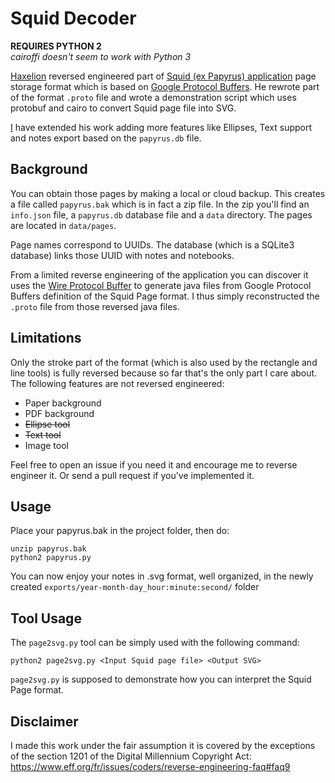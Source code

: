 # Squid Decoder

**REQUIRES PYTHON 2**  
*cairoffi doesn't seem to work with Python 3*

[Haxelion](https://github.com/haxelion/) reversed engineered part of [Squid (ex Papyrus) application](http://squidnotes.com/) page storage
format which is based on [Google Protocol Buffers](https://developers.google.com/protocol-buffers/).
He rewrote part of the format `.proto` file and wrote a demonstration script which uses protobuf and
cairo to convert Squid page file into SVG.

[I](https://github.com/denysvitali/) have extended his work adding more features
like Ellipses, Text support and notes export based on the `papyrus.db` file.

## Background

You can obtain those pages by making a local or cloud backup. This creates a file called
`papyrus.bak` which is in fact a zip file. In the zip you'll find an `info.json` file, a
`papyrus.db` database file and a `data` directory. The pages are located in `data/pages`.

Page names correspond to UUIDs. The database (which is a SQLite3 database) links those UUID with
notes and notebooks.

From a limited reverse engineering of the application you can discover it uses the
[Wire Protocol Buffer](https://github.com/square/wire) to generate java files from Google Protocol
Buffers definition of the Squid Page format. I thus simply reconstructed the `.proto` file from
those reversed java files.

## Limitations

Only the stroke part of the format (which is also used by the rectangle and line tools) is fully
reversed because so far that's the only part I care about. The following features are not reversed
engineered:

* Paper background
* PDF background
* ~~Ellipse tool~~
* ~~Text tool~~
* Image tool

Feel free to open an issue if you need it and encourage me to reverse engineer it. Or send a pull request if you've implemented it.

## Usage

Place your papyrus.bak in the project folder, then do:
```
unzip papyrus.bak
python2 papyrus.py
```

You can now enjoy your notes in .svg format, well organized, in the newly created `exports/year-month-day_hour:minute:second/` folder

## Tool Usage

The `page2svg.py` tool can be simply used with the following command:

```
python2 page2svg.py <Input Squid page file> <Output SVG>
```

`page2svg.py` is supposed to demonstrate how you can interpret the Squid Page format.

## Disclaimer

I made this work under the fair assumption it is covered by the exceptions of the section 1201 of
the Digital Millennium Copyright Act: https://www.eff.org/fr/issues/coders/reverse-engineering-faq#faq9
